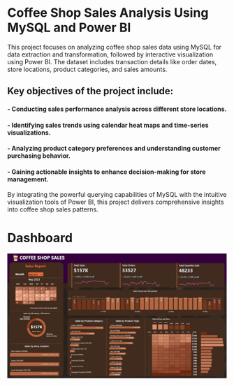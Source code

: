 # Coffee Shop Sales Analysis Using MySQL and Power BI


This project focuses on analyzing coffee shop sales data using MySQL for data extraction and transformation, followed by interactive visualization using Power BI. The dataset includes transaction details like order dates, store locations, product categories, and sales amounts.

## Key objectives of the project include:

#### - Conducting sales performance analysis across different store locations.

#### - Identifying sales trends using calendar heat maps and time-series visualizations.

#### -  Analyzing product category preferences and understanding customer purchasing behavior.

#### -  Gaining actionable insights to enhance decision-making for store management.

By integrating the powerful querying capabilities of MySQL with the intuitive visualization tools of Power BI, this project delivers comprehensive insights into coffee shop sales patterns.

# Dashboard



![Dashboard](https://github.com/akansha128/Coffee-shop-sales-MySQL-POWER-BI/blob/main/Coffee%20shop%20sales%20dashboard.png)
